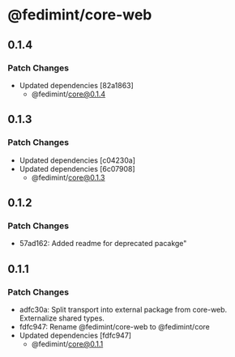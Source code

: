 # @fedimint/core-web

## 0.1.4

### Patch Changes

- Updated dependencies [82a1863]
  - @fedimint/core@0.1.4

## 0.1.3

### Patch Changes

- Updated dependencies [c04230a]
- Updated dependencies [6c07908]
  - @fedimint/core@0.1.3

## 0.1.2

### Patch Changes

- 57ad162: Added readme for deprecated pacakge"

## 0.1.1

### Patch Changes

- adfc30a: Split transport into external package from core-web. Externalize shared types.
- fdfc947: Rename @fedimint/core-web to @fedimint/core
- Updated dependencies [fdfc947]
  - @fedimint/core@0.1.1
